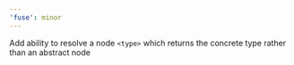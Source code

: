 ```yaml
---
'fuse': minor
---
```


Add ability to resolve a node `<type>` which returns the concrete type rather than an abstract node
